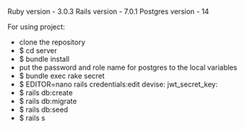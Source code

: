 Ruby version - 3.0.3
Rails version -  7.0.1
Postgres version - 14

For using project:
- clone the repository
- $ cd server
- $ bundle install
- put the password and role name for postgres to the local variables
- $ bundle exec rake secret
- $ EDITOR=nano rails credentials:edit
    devise:
      jwt_secret_key: <generated key>
- $ rails db:create
- $ rails db:migrate
- $ rails db:seed
- $ rails s
